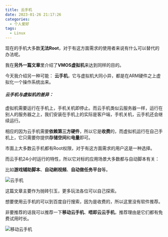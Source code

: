 ```yaml
---
title: 云手机
date: 2023-01-26 21:17:26
categories:
  - 个人爱好
tags: 
  - Linux
---
```


现在的手机大多数**无法Root**，对于有这方面需求的使用者来说有什么可以替代的办法呢。

我在**另外一篇文章**里介绍了**VMOS虚拟机**来达到同样的目的。

今天我介绍另一种可能：
**云手机**，它与虚拟机大同小异，都是在ARM硬件之上虚拟化一个操作系统出来。

<!-- more -->

##### 云手机与虚拟机的差异：
虚拟机需要运行在手机上，手机关机即停止。而云手机类似云服务器一样，运行在别人的服务器之上，我们安装在手机上的实际是客户端，手机关机，云手机还会继续运行。

相应的因为云手机需要**依赖第三方硬件**，所以它是**收费**的，而虚拟机运行在自己手机上，它只需要你提供**存储空间**和**电量**即可。

市面上大多数云手机都有Root权限，对于有这方面需求的用户这是一种选择。

而云手机24小时运行的特性，所以它对标的应用场景大多数都与自动脚本有关：

比如**游戏辅助脚本**、**自动刷视频**、**自动做任务平台**等。

![云手机](https://cdn.jsdelivr.net/gh/zyhahaha/assets@master/images/blog/cloud-phone/game.jpg)

这篇文章主要作为抛砖引玉，更多玩法各位可以自己探索。

想要使用云手机的可以到百度自行搜索，因为是收费的，所以这里没有软件推荐。

非要推荐的话我可以推荐一下**移动云手机**、**唔即云云手机**，推荐理由是它们都有免费试用时长。

![移动云手机](https://cdn.jsdelivr.net/gh/zyhahaha/assets@master/images/blog/cloud-phone/10086.jpg)
